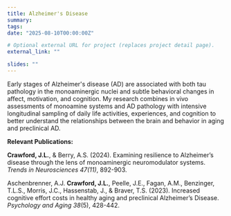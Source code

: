 ```yaml
---
title: Alzheimer's Disease
summary: 
tags:
date: "2025-08-10T00:00:00Z"

# Optional external URL for project (replaces project detail page).
external_link: ""

slides: ""
---
```


Early stages of Alzheimer's disease (AD) are associated with both tau pathology in the monoaminergic nuclei and subtle behavioral changes in affect, motivation, and cognition. My research combines in vivo assessments of monoamine systems and AD pathology with intensive longitudinal sampling of daily life activities, experiences, and cognition to better understand the relationships between the brain and behavior in aging and preclinical AD.

**Relevant Publications:**

**Crawford, J.L.**, & Berry, A.S. (2024). Examining resilience to Alzheimer’s disease through the lens of
 monoaminergic neuromodulator systems. *Trends in Neurosciences 47(11)*, 892-903.

Aschenbrenner, A.J. **Crawford, J.L.**, Peelle, J.E., Fagan, A.M., Benzinger, T.L.S., Morris, J.C., Hassenstab, J., & Braver, T.S. (2023). Increased cognitive effort costs in healthy aging and preclinical Alzheimer’s Disease. *Psychology and Aging 38*(5), 428-442.
